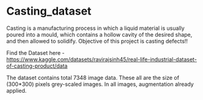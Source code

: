 # Casting_dataset
Casting is a manufacturing process in which a liquid material is usually poured into a mould, which contains a hollow cavity of the desired shape, and then allowed to solidify. Objective of this project is casting defects!!

Find the Dataset here - https://www.kaggle.com/datasets/ravirajsinh45/real-life-industrial-dataset-of-casting-product/data

The dataset contains total 7348 image data. These all are the size of (300*300) pixels grey-scaled images. In all images, augmentation already applied.
